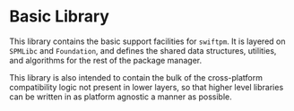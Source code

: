 # Basic Library

This library contains the basic support facilities for `swiftpm`. It is layered
on `SPMLibc`  and `Foundation`, and defines the shared data structures,
utilities, and algorithms for the rest of the package manager.

This library is also intended to contain the bulk of the cross-platform
compatibility logic not present in lower layers, so that higher level libraries
can be written in as platform agnostic a manner as possible.
